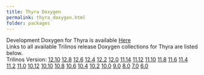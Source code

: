 ```yaml
---
title: Thyra Doxygen
permalink: thyra_doxygen.html
folder: packages
---
```


Development Doxygen for Thyra is available [Here](http://trilinos.org/docs/dev/packages/thyra/doc/html/index.html)  
Links to all available Trilinos release Doxygen collections for Thyra are listed below.  
Trilinos Version: [12.10](http://trilinos.org/docs/r12.10/packages/thyra/doc/html/index.html) [12.8](http://trilinos.org/docs/r12.8/packages/thyra/doc/html/index.html) [12.6](http://trilinos.org/docs/r12.6/packages/thyra/doc/html/index.html) [12.4](http://trilinos.org/docs/r12.4/packages/thyra/doc/html/index.html) [12.2](http://trilinos.org/docs/r12.2/packages/thyra/doc/html/index.html) [12.0](http://trilinos.org/docs/r12.0/packages/thyra/doc/html/index.html) [11.14](http://trilinos.org/docs/r11.14/packages/thyra/doc/html/index.html) [11.12](http://trilinos.org/docs/r11.12/packages/thyra/doc/html/index.html) [11.10](http://trilinos.org/docs/r11.10/packages/thyra/doc/html/index.html) [11.8](http://trilinos.org/docs/r11.8/packages/thyra/doc/html/index.html) [11.6](http://trilinos.org/docs/r11.6/packages/thyra/doc/html/index.html) [11.4](http://trilinos.org/docs/r11.4/packages/thyra/doc/html/index.html) [11.2](http://trilinos.org/docs/r11.2/packages/thyra/doc/html/index.html) [11.0](http://trilinos.org/docs/r11.0/packages/thyra/doc/html/index.html) [10.12](http://trilinos.org/docs/r10.12/packages/thyra/doc/html/index.html) [10.10](http://trilinos.org/docs/r10.10/packages/thyra/doc/html/index.html) [10.8](http://trilinos.org/docs/r10.8/packages/thyra/doc/html/index.html) [10.6](http://trilinos.org/docs/r10.6/packages/thyra/doc/html/index.html) [10.4](http://trilinos.org/docs/r10.4/packages/thyra/doc/html/index.html) [10.2](http://trilinos.org/docs/r10.2/packages/thyra/doc/html/index.html) [10.0](http://trilinos.org/docs/r10.0/packages/thyra/doc/html/index.html) [9.0](http://trilinos.org/docs/r9.0/packages/thyra/doc/html/index.html) [8.0](http://trilinos.org/docs/r8.0/packages/thyra/doc/html/index.html) [7.0](http://trilinos.org/docs/r7.0/packages/thyra/doc/html/index.html) [6.0](http://trilinos.org/docs/r6.0/packages/thyra/doc/html/index.html)